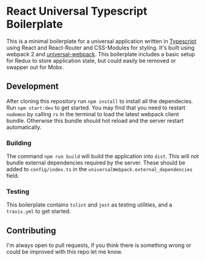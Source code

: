 # React Universal Typescript Boilerplate

This is a minimal boilerplate for a universal application written in [Typescript](http://typescriptlang.org) using React and React-Router and CSS-Modules for styling. It's built using webpack 2 and [universal-webpack](https://github.com/halt-hammerzeit/universal-webpack). This boilerplate includes a basic setup for Redux to store application state, but could easily be removed or swapper out for Mobx. 

## Development
After cloning this repository run `npm install` to install all the dependecies. Run `npm start:dev` to get started. You may find that you need to restart `nodemon` by calling `rs` in the terminal to load the latest webpack client bundle. Otherwise this bundle should hot reload and the server restart automatically. 

### Building
The command `npm run build` will build the application into `dist`. This will not bundle external dependencies required by the server. These should be added to `config/index.ts` in the `universalWebpack.external_dependencies` field. 


### Testing 
This boilerplate contains `tslint` and `jest` as testing utilities, and a `travis.yml` to get started. 

## Contributing
I'm always open to pull requests, if you think there is something wrong or could be improved with this repo let me know. 
